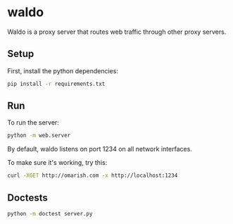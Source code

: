 waldo
=====

Waldo is a proxy server that routes web traffic through other proxy servers. 


## Setup

First, install the python dependencies:

```bash
pip install -r requirements.txt
```

## Run

To run the server:

```bash
python -m web.server 
```

By default, waldo listens on port 1234 on all network interfaces.

To make sure it's working, try this:

```bash
curl -XGET http://omarish.com -x http://localhost:1234
```

## Doctests

```bash
python -m doctest server.py
```
